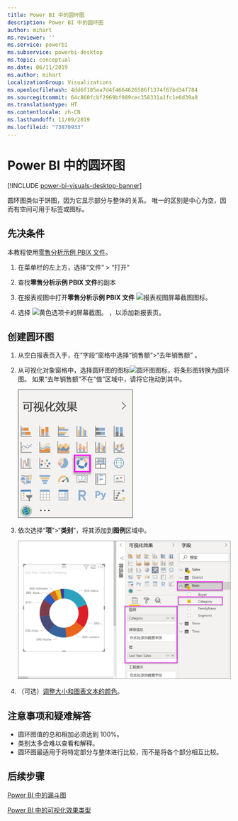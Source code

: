 ```yaml
---
title: Power BI 中的圆环图
description: Power BI 中的圆环图
author: mihart
ms.reviewer: ''
ms.service: powerbi
ms.subservice: powerbi-desktop
ms.topic: conceptual
ms.date: 06/11/2019
ms.author: mihart
LocalizationGroup: Visualizations
ms.openlocfilehash: 4dd6f185ea7d4f4664626586f1374f67bd34f784
ms.sourcegitcommit: 64c860fcbf2969bf089cec358331a1fc1e0d39a8
ms.translationtype: HT
ms.contentlocale: zh-CN
ms.lasthandoff: 11/09/2019
ms.locfileid: "73870933"
---
```

# <a name="doughnut-charts-in-power-bi"></a>Power BI 中的圆环图

[!INCLUDE [power-bi-visuals-desktop-banner](../includes/power-bi-visuals-desktop-banner.md)]

圆环图类似于饼图，因为它显示部分与整体的关系。 唯一的区别是中心为空，因而有空间可用于标签或图标。

## <a name="prerequisite"></a>先决条件

本教程使用[零售分析示例 PBIX 文件](https://download.microsoft.com/download/9/6/D/96DDC2FF-2568-491D-AAFA-AFDD6F763AE3/Retail%20Analysis%20Sample%20PBIX.pbix)。

1. 在菜单栏的左上方，选择“文件” > “打开”  
   
2. 查找**零售分析示例 PBIX 文件**的副本

1. 在报表视图中打开**零售分析示例 PBIX 文件** ![报表视图屏幕截图图标](media/power-bi-visualization-kpi/power-bi-report-view.png)。

1. 选择 ![黄色选项卡的屏幕截图。](media/power-bi-visualization-kpi/power-bi-yellow-tab.png) ，以添加新报表页。


## <a name="create-a-doughnut-chart"></a>创建圆环图

1. 从空白报表页入手，在“字段”窗格中选择“销售额”\>“去年销售额”   。  
   
3. 从可视化对象窗格中，选择圆环图的图标![圆环图图标](media/power-bi-visualization-doughnut-charts/power-bi-icon.png)，将条形图转换为圆环图。 如果“去年销售额”不在“值”区域中，请将它拖动到其中。  
     
   ![包含所选圆环图的可视化效果窗格](media/power-bi-visualization-doughnut-charts/power-bi-doughnut-chart.png)

4. 依次选择“**项**”\>“**类别**”，将其添加到**图例**区域中。 
     
    ![字段窗格旁边的圆环图](media/power-bi-visualization-doughnut-charts/power-bi-doughnut-done.png)

5. （可选）[调整大小和图表文本的颜色](power-bi-visualization-customize-title-background-and-legend.md)。 

## <a name="considerations-and-troubleshooting"></a>注意事项和疑难解答
* 圆环图值的总和相加必须达到 100%。
* 类别太多会难以查看和解释。
* 圆环图最适用于将特定部分与整体进行比较，而不是将各个部分相互比较。 

## <a name="next-steps"></a>后续步骤
[Power BI 中的漏斗图](power-bi-visualization-funnel-charts.md)

[Power BI 中的可视化效果类型](power-bi-visualization-types-for-reports-and-q-and-a.md)



